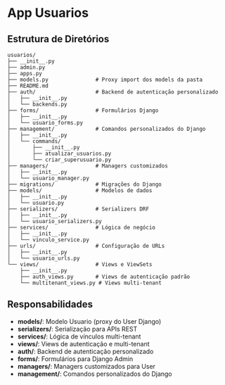 # App Usuarios

## Estrutura de Diretórios

```
usuarios/
├── __init__.py
├── admin.py
├── apps.py
├── models.py               # Proxy import dos models da pasta
├── README.md
├── auth/                   # Backend de autenticação personalizado
│   ├── __init__.py
│   └── backends.py
├── forms/                  # Formulários Django
│   ├── __init__.py
│   └── usuario_forms.py
├── management/             # Comandos personalizados do Django
│   ├── __init__.py
│   └── commands/
│       ├── __init__.py
│       ├── atualizar_usuarios.py
│       └── criar_superusuario.py
├── managers/               # Managers customizados
│   ├── __init__.py
│   └── usuario_manager.py
├── migrations/             # Migrações do Django
├── models/                 # Modelos de dados
│   ├── __init__.py
│   └── usuario.py
├── serializers/            # Serializers DRF
│   ├── __init__.py
│   └── usuario_serializers.py
├── services/               # Lógica de negócio
│   ├── __init__.py
│   └── vinculo_service.py
├── urls/                   # Configuração de URLs
│   ├── __init__.py
│   └── usuario_urls.py
└── views/                  # Views e ViewSets
    ├── __init__.py
    ├── auth_views.py       # Views de autenticação padrão
    └── multitenant_views.py # Views multi-tenant
```

## Responsabilidades

- **models/**: Modelo Usuario (proxy do User Django)
- **serializers/**: Serialização para APIs REST
- **services/**: Lógica de vínculos multi-tenant
- **views/**: Views de autenticação e multi-tenant
- **auth/**: Backend de autenticação personalizado
- **forms/**: Formulários para Django Admin
- **managers/**: Managers customizados para User
- **management/**: Comandos personalizados do Django
